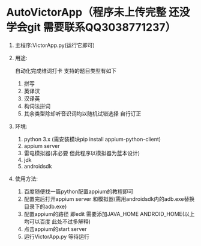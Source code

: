 # AutoVictorApp（程序未上传完整 还没学会git 需要联系QQ3038771237）

1. 主程序:VictorApp.py(运行它即可)

2. 用途:

   自动化完成维词打卡 支持的题目类型有如下

   1. 拼写
   2. 英译汉
   3. 汉译英
   4. 构词法拼词
   5. 其余类型除却听音识词均以随机试错选择 自行订正

3. 环境:

   1. python 3.x (需安装模块pip install appium-python-client)
   2. appium server
   3. 雷电模拟器(非必要 但此程序以模拟器为蓝本设计)
   4. jdk
   5. androidsdk

4. 使用方法:

   1. 百度随便找一篇python配置appium的教程即可
   2. 配置完后打开appium server 和模拟器(需用androidsdk内的adb.exe替换目录下的adb.exe)
   3. 配置appium的路径 即edit 需要添加JAVA_HOME ANDROID_HOME(以上均可以百度 此处不过多解释)
   4. 点击appium的start server
   5. 运行VictorApp.py 等待运行 
